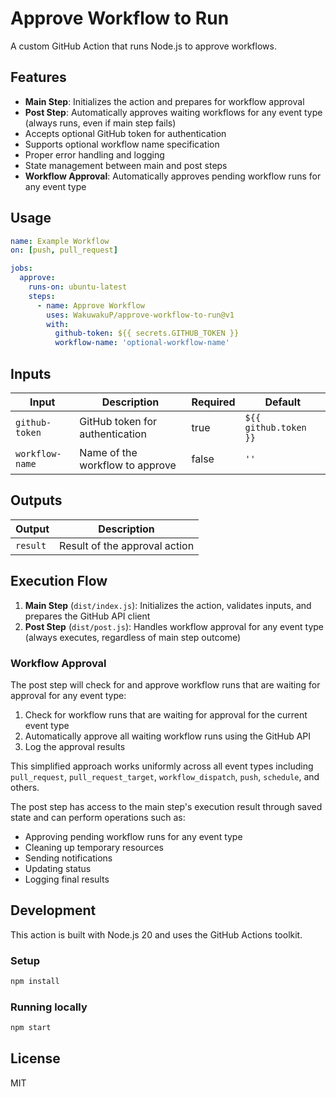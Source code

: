 # Approve Workflow to Run

A custom GitHub Action that runs Node.js to approve workflows.

## Features

- **Main Step**: Initializes the action and prepares for workflow approval
- **Post Step**: Automatically approves waiting workflows for any event type (always runs, even if main step fails)
- Accepts optional GitHub token for authentication
- Supports optional workflow name specification
- Proper error handling and logging
- State management between main and post steps
- **Workflow Approval**: Automatically approves pending workflow runs for any event type

## Usage

```yaml
name: Example Workflow
on: [push, pull_request]

jobs:
  approve:
    runs-on: ubuntu-latest
    steps:
      - name: Approve Workflow
        uses: WakuwakuP/approve-workflow-to-run@v1
        with:
          github-token: ${{ secrets.GITHUB_TOKEN }}
          workflow-name: 'optional-workflow-name'
```

## Inputs

| Input | Description | Required | Default |
|-------|-------------|----------|---------|
| `github-token` | GitHub token for authentication | true | `${{ github.token }}` |
| `workflow-name` | Name of the workflow to approve | false | `''` |

## Outputs

| Output | Description |
|--------|-------------|
| `result` | Result of the approval action |

## Execution Flow

1. **Main Step** (`dist/index.js`): Initializes the action, validates inputs, and prepares the GitHub API client
2. **Post Step** (`dist/post.js`): Handles workflow approval for any event type (always executes, regardless of main step outcome)

### Workflow Approval

The post step will check for and approve workflow runs that are waiting for approval for any event type:

1. Check for workflow runs that are waiting for approval for the current event type
2. Automatically approve all waiting workflow runs using the GitHub API
3. Log the approval results

This simplified approach works uniformly across all event types including `pull_request`, `pull_request_target`, `workflow_dispatch`, `push`, `schedule`, and others.

The post step has access to the main step's execution result through saved state and can perform operations such as:
- Approving pending workflow runs for any event type
- Cleaning up temporary resources
- Sending notifications
- Updating status
- Logging final results

## Development

This action is built with Node.js 20 and uses the GitHub Actions toolkit.

### Setup

```bash
npm install
```

### Running locally

```bash
npm start
```

## License

MIT